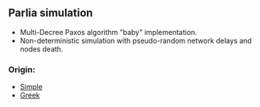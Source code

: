 ## Parlia simulation
+ Multi-Decree Paxos algorithm "baby" implementation.
+ Non-deterministic simulation with pseudo-random network delays and nodes death.

### Origin:
+ [Simple](https://lamport.azurewebsites.net/pubs/paxos-simple.pdf)
+ [Greek](https://lamport.azurewebsites.net/pubs/lamport-paxos.pdf)
